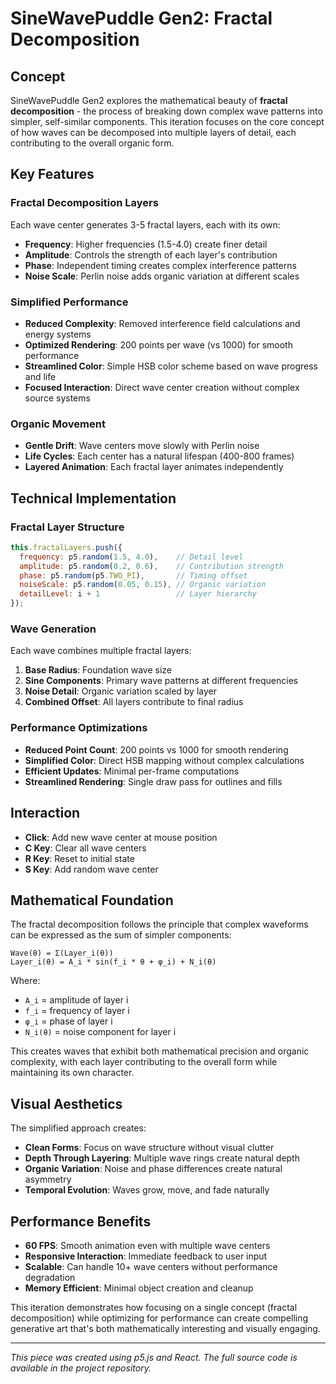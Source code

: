 # SineWavePuddle Gen2: Fractal Decomposition

## Concept

SineWavePuddle Gen2 explores the mathematical beauty of **fractal decomposition** - the process of breaking down complex wave patterns into simpler, self-similar components. This iteration focuses on the core concept of how waves can be decomposed into multiple layers of detail, each contributing to the overall organic form.

## Key Features

### Fractal Decomposition Layers
Each wave center generates 3-5 fractal layers, each with its own:
- **Frequency**: Higher frequencies (1.5-4.0) create finer detail
- **Amplitude**: Controls the strength of each layer's contribution
- **Phase**: Independent timing creates complex interference patterns
- **Noise Scale**: Perlin noise adds organic variation at different scales

### Simplified Performance
- **Reduced Complexity**: Removed interference field calculations and energy systems
- **Optimized Rendering**: 200 points per wave (vs 1000) for smooth performance
- **Streamlined Color**: Simple HSB color scheme based on wave progress and life
- **Focused Interaction**: Direct wave center creation without complex source systems

### Organic Movement
- **Gentle Drift**: Wave centers move slowly with Perlin noise
- **Life Cycles**: Each center has a natural lifespan (400-800 frames)
- **Layered Animation**: Each fractal layer animates independently

## Technical Implementation

### Fractal Layer Structure
```javascript
this.fractalLayers.push({
  frequency: p5.random(1.5, 4.0),    // Detail level
  amplitude: p5.random(0.2, 0.6),    // Contribution strength
  phase: p5.random(p5.TWO_PI),       // Timing offset
  noiseScale: p5.random(0.05, 0.15), // Organic variation
  detailLevel: i + 1                 // Layer hierarchy
});
```

### Wave Generation
Each wave combines multiple fractal layers:
1. **Base Radius**: Foundation wave size
2. **Sine Components**: Primary wave patterns at different frequencies
3. **Noise Detail**: Organic variation scaled by layer
4. **Combined Offset**: All layers contribute to final radius

### Performance Optimizations
- **Reduced Point Count**: 200 points vs 1000 for smooth rendering
- **Simplified Color**: Direct HSB mapping without complex calculations
- **Efficient Updates**: Minimal per-frame computations
- **Streamlined Rendering**: Single draw pass for outlines and fills

## Interaction

- **Click**: Add new wave center at mouse position
- **C Key**: Clear all wave centers
- **R Key**: Reset to initial state
- **S Key**: Add random wave center

## Mathematical Foundation

The fractal decomposition follows the principle that complex waveforms can be expressed as the sum of simpler components:

```
Wave(θ) = Σ(Layer_i(θ))
Layer_i(θ) = A_i * sin(f_i * θ + φ_i) + N_i(θ)
```

Where:
- `A_i` = amplitude of layer i
- `f_i` = frequency of layer i  
- `φ_i` = phase of layer i
- `N_i(θ)` = noise component for layer i

This creates waves that exhibit both mathematical precision and organic complexity, with each layer contributing to the overall form while maintaining its own character.

## Visual Aesthetics

The simplified approach creates:
- **Clean Forms**: Focus on wave structure without visual clutter
- **Depth Through Layering**: Multiple wave rings create natural depth
- **Organic Variation**: Noise and phase differences create natural asymmetry
- **Temporal Evolution**: Waves grow, move, and fade naturally

## Performance Benefits

- **60 FPS**: Smooth animation even with multiple wave centers
- **Responsive Interaction**: Immediate feedback to user input
- **Scalable**: Can handle 10+ wave centers without performance degradation
- **Memory Efficient**: Minimal object creation and cleanup

This iteration demonstrates how focusing on a single concept (fractal decomposition) while optimizing for performance can create compelling generative art that's both mathematically interesting and visually engaging.

---

*This piece was created using p5.js and React. The full source code is available in the project repository.* 